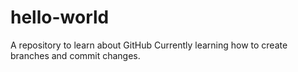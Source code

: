 # hello-world
A repository to learn about GitHub
Currently learning how to create branches and commit changes.

